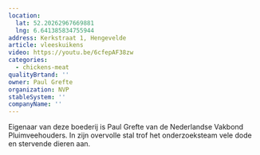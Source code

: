 ```yaml
---
location:
  lat: 52.20262967669881
  lng: 6.641385834755944
address: Kerkstraat 1, Hengevelde
article: vleeskuikens
video: https://youtu.be/6cfepAF38zw
categories:
  - chickens-meat
qualityBrtand: ''
owner: Paul Grefte
organization: NVP
stableSystem: ''
companyName: ''
---
```

Eigenaar van deze boederij is Paul Grefte van de Nederlandse Vakbond Pluimveehouders. In zijn overvolle stal trof het onderzoeksteam vele dode en stervende dieren aan.
